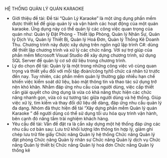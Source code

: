 HỆ THỐNG QUẢN LÝ QUÁN KARAOKE

- Giới thiệu đề tài: Đề tài “Quản Lý Karaoke” là một ứng dụng phần mềm được thiết kế để giúp quản lý và vận hành các hoạt động của một quán karaoke. Ứng dụng này có thể quản lý các công việc quan trọng của quán như: Quản lý Đặt Phòng - Thiết lập Phòng, Quản lý Nhân Sự, Quản lý Dịch Vụ, Quản lý Thiết Bị, Quản lý Hoá Đơn, Quản lý Thống Kê Doanh Thu. 
Chương trình này được xây dựng trên ngôn ngữ lập trình C#: dùng để thiết lập chương trình và xử lý các chức năng. Với sự trợ giúp của phần mềm Microsoft Visual Studio để xây dựng chương trình, sử dụng SQL Server để quản lý cơ sở dữ liệu trong chương trình.
- Lý do chọn đề tài: Quản lý là một trong những công việc vô cùng quan trọng và thiết yếu đối với mỗi tập đoàn/công ty/tổ chức cá nhân từ trước đến nay. Tuy nhiên, các phần mềm quản lý thường gặp nhiều hạn chế khiến việc kiểm soát dữ liệu, bảo mật thông tin và thao tác sử dụng trở nên khó khăn. Nhằm đáp ứng nhu cầu của người dùng, việc cấp thiết cần giải quyết cho ứng dụng là vừa có khả năng thực hiện các chức năng nhanh gọn, vừa có sự tương tác giữa người dùng và hệ thống. Giúp việc xử lý, tìm kiếm và thay đổi dữ liệu dễ dàng, đáp ứng nhu cầu quản lý đa dạng. Nhóm đã thực hiện đề tài “Xây dựng phần mềm Quản lý quán Karaoke ” để người dùng có thể sử dụng tối ưu hóa quy trình vận hành, bên cạnh đó nâng tầm trải nghiệm khách hàng.
- Yêu cầu đề tài:
Vấn đề đặt ra là cần xây dựng một hệ thống đáp ứng các nhu cầu cơ bản sau:
Lưu trữ khối lượng lớn thông tin hợp lý, giảm ghi chép lưu trữ file giấy
Chức năng Quản lý hệ thống
Chức năng Quản lý đặt phòng
Chức năng Quản lý nhân sự
Chức năng Quản lý dịch vụ
Chức năng Quản lý thiết bị 
Chức năng Quản lý hoá đơn
Chức năng Quản lý thống kê
